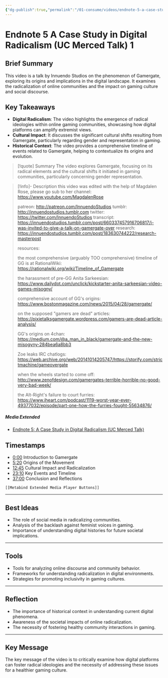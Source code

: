 ```yaml
---
{"dg-publish":true,"permalink":"/01-consume/videos/endnote-5-a-case-study-in-digital-radicalism-uc-merced-talk-1/","title":"Endnote 5: A Case Study in Digital Radicalism (UC Merced Talk)","tags":["gamergate"]}
---
```


# Endnote 5 A Case Study in Digital Radicalism (UC Merced Talk) 1
## Brief Summary
This video is a talk by Innuendo Studios on the phenomenon of Gamergate, exploring its origins and implications in the digital landscape. It examines the radicalization of online communities and the impact on gaming culture and social discourse.

## Key Takeaways
- **Digital Radicalism**: The video highlights the emergence of radical ideologies within online gaming communities, showcasing how digital platforms can amplify extremist views.
- **Cultural Impact**: It discusses the significant cultural shifts resulting from Gamergate, particularly regarding gender and representation in gaming.
- **Historical Context**: The video provides a comprehensive timeline of events related to Gamergate, helping to contextualize its origins and evolution.

> [!quote] Summary
> The video explores Gamergate, focusing on its radical elements and the cultural shifts it initiated in gaming communities, particularly concerning gender representation.

> [!info]- Description
> this video was edited with the help of Magdalen Rose, please go sub to her channel: https://www.youtube.com/MagdalenRose
> 
> patreon: http://patreon.com/InnuendoStudios
> tumblr: http://innuendostudios.tumblr.com
> twitter: https://twitter.com/InnuendoStudios
> transcript: https://innuendostudios.tumblr.com/post/660337457916706817/i-was-invited-to-give-a-talk-on-gamergate-over
> research: https://innuendostudios.tumblr.com/post/183630744222/research-masterpost
> 
> 
> resources:
> 
> the most comprehensive (arguably TOO comprehensive) timeline of GG is at RationalWiki: https://rationalwiki.org/wiki/Timeline_of_Gamergate
> 
> the harassment of pre-GG Anita Sarkeesian: https://www.dailydot.com/unclick/kickstarter-anita-sarkeesian-video-games-misogny/
> 
> comprehensive account of GG's origins: https://www.bostonmagazine.com/news/2015/04/28/gamergate/
> 
> on the supposed "gamers are dead" articles: https://pixietalksgamergate.wordpress.com/gamers-are-dead-article-analysis/
> 
> GG's origins on 4chan: https://medium.com/@a_man_in_black/gamergate-and-the-new-misogyny-284bea6a8bb3
> 
> Zoe leaks IRC chatlogs: https://web.archive.org/web/20141014205747/https://storify.com/strictmachine/gameovergate
> 
> when the wheels started to come off: http://www.zenofdesign.com/gamergates-terrible-horrible-no-good-very-bad-week/
> 
> 
> the Alt-Right's failure to court furries: https://www.iheart.com/podcast/1119-worst-year-ever-49377032/episode/part-one-how-the-furries-fought-55634876/

##### Media Extended
- [Endnote 5: A Case Study in Digital Radicalism (UC Merced Talk)](https://www.youtube.com/embed/lLYWHpgIoIw)

## Timestamps
- [0:00](https://www.youtube.com/watch?v=lLYWHpgIoIw) Introduction to Gamergate
- [5:20](https://www.youtube.com/watch?v=lLYWHpgIoIw) Origins of the Movement
- [12:45](https://www.youtube.com/watch?v=lLYWHpgIoIw) Cultural Impact and Radicalization
- [23:10](https://www.youtube.com/watch?v=lLYWHpgIoIw) Key Events and Timeline
- [37:00](https://www.youtube.com/watch?v=lLYWHpgIoIw) Conclusion and Reflections

```meta-bind-embed
[[Metabind Extended Media Player Buttons]]
```

---

## Best Ideas
- The role of social media in radicalizing communities.
- Analysis of the backlash against feminist voices in gaming.
- Importance of understanding digital histories for future societal implications.

---

## Tools
- Tools for analyzing online discourse and community behavior.
- Frameworks for understanding radicalization in digital environments.
- Strategies for promoting inclusivity in gaming cultures.

---
## Reflection
- The importance of historical context in understanding current digital phenomena.
- Awareness of the societal impacts of online radicalization.
- The necessity of fostering healthy community interactions in gaming.

---

## Key Message
The key message of the video is to critically examine how digital platforms can foster radical ideologies and the necessity of addressing these issues for a healthier gaming culture.